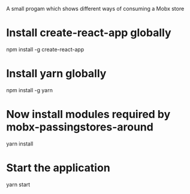 A small progam which shows different ways of consuming a Mobx store

# Install create-react-app globally

npm install -g create-react-app

# Install yarn globally

npm install -g yarn

# Now install modules required by mobx-passingstores-around

yarn install

# Start the application

yarn start
